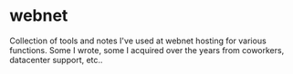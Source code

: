 # webnet

Collection of tools and notes I've used at webnet hosting for various functions. Some I wrote, some I acquired over the years from coworkers, datacenter support, etc..
